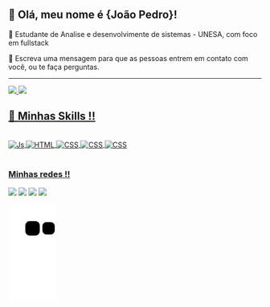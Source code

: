 ## 💜 Olá, meu nome é <strong>{João Pedro}!</strong>

🔭 Estudante de Analise e desenvolvimente de sistemas - UNESA, com foco em fullstack

💬 Escreva uma mensagem para que as pessoas entrem em contato com você, ou te faça perguntas.

----

 <div>
   <a href="https://github.com/jplimasil">
   <img height="180em" src="https://github-readme-stats.vercel.app/api?username=jplimasil&show_icons=true&theme=radical&include_all_commits=true&count_private=true"/>
   <img height="180em" src="https://github-readme-stats.vercel.app/api/top-langs/?username=jplimasil&layout=compact&langs_count=6&theme=radical"/>

## 🚀 Minhas Skills !!

</div>
<div style="display: inline_block"><br>
  <img align="center" alt="Js" height="30" width="120" src="https://img.shields.io/badge/JavaScript-F7DF1E?style=for-the-badge&logo=javascript&logoColor=black">
  <img align="center" alt="HTML" height="30" width="80" src="https://img.shields.io/badge/HTML5-E34F26?style=for-the-badge&logo=html5&logoColor=white">
  <img align="center" alt="CSS" height="30" width="80" src="https://img.shields.io/badge/CSS3-1572B6?style=for-the-badge&logo=css3&logoColor=white">
  <img align="center" alt="CSS" height="30" width="80" src="https://img.shields.io/badge/Linux-E34F26?style=for-the-badge&logo=linux&logoColor=black">
 <img align="center" alt="CSS" height="30" width="80" src="https://img.shields.io/badge/Git-E34F26?style=for-the-badge&logo=git&logoColor=white">
</div>
 
 <br>
 
  ### Minhas redes !!
 
<div> 
  <a href="https://instagram.com/jplimasil" target="_blank"><img src="https://img.shields.io/badge/-Instagram-%23E4405F?style=for-the-badge&logo=instagram&logoColor=white" target="_blank"></a>
  <a href = "jplimasil@gmail.com"><img src="https://img.shields.io/badge/-Gmail-%23333?style=for-the-badge&logo=gmail&logoColor=white" target="_blank"></a>
  <a href="https://www.linkedin.com/in/jo%C3%A3o-pedro-de-lima-silva-456b74238/" target="_blank"><img src="https://img.shields.io/badge/-LinkedIn-%230077B5?style=for-the-badge&logo=linkedin&logoColor=white" target="_blank"></a>
 <a href="https://wa.me/5521977271237" target="_blank"><img src="https://img.shields.io/badge/WhatsApp-25D366?style=for-the-badge&logo=whatsapp&logoColor=white" target="_blank"></a> 
 
  ![Snake animation](https://github.com/jplimasil/jplimasil/blob/output/github-contribution-grid-snake.svg)

</div>
